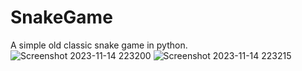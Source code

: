 # SnakeGame
A simple old classic snake game in python.
![Screenshot 2023-11-14 223200](https://github.com/sh1wam/SnakeGame/assets/85290062/01f7f244-08b2-434c-82f8-9ce9344c2f43)
![Screenshot 2023-11-14 223215](https://github.com/sh1wam/SnakeGame/assets/85290062/5d71c66f-f01d-48e4-a188-e79af3cdc84d)
